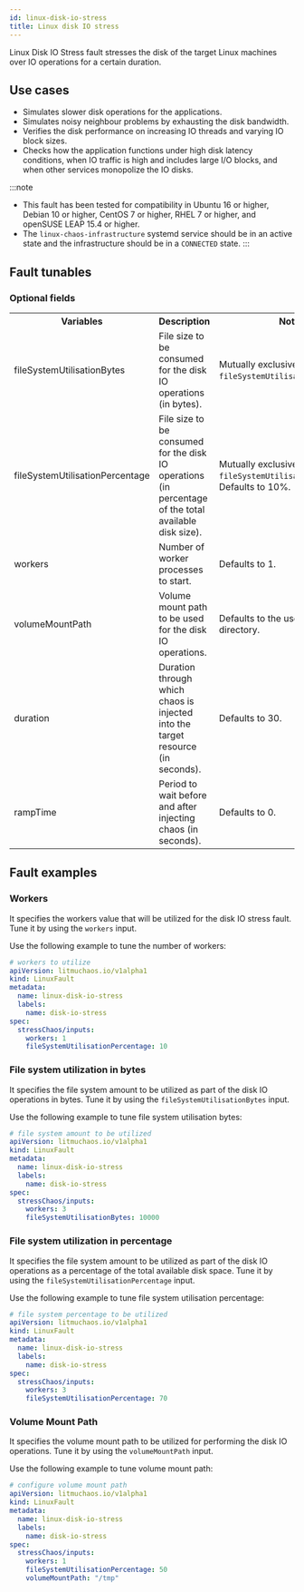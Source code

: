 ```yaml
---
id: linux-disk-io-stress
title: Linux disk IO stress
---
```

Linux Disk IO Stress fault stresses the disk of the target Linux machines over IO operations for a certain duration.

## Use cases
- Simulates slower disk operations for the applications.
- Simulates noisy neighbour problems by exhausting the disk bandwidth.
- Verifies the disk performance on increasing IO threads and varying IO block sizes.
- Checks how the application functions under high disk latency conditions, when IO traffic is high and includes large I/O blocks, and when other services monopolize the IO disks.

:::note
- This fault has been tested for compatibility in Ubuntu 16 or higher, Debian 10 or higher, CentOS 7 or higher, RHEL 7 or higher, and openSUSE LEAP 15.4 or higher.
- The `linux-chaos-infrastructure` systemd service should be in an active state and the infrastructure should be in a `CONNECTED` state.
:::

## Fault tunables
<h3>Optional fields</h3>
<table>
  <tr>
    <th> Variables </th>
    <th> Description </th>
    <th> Notes </th>
  </tr>
  <tr>
    <td> fileSystemUtilisationBytes </td>
    <td> File size to be consumed for the disk IO operations (in bytes). </td>
    <td> Mutually exclusive to <code>fileSystemUtilisationPercentage</code>. </td>
  </tr>
   <tr>
    <td> fileSystemUtilisationPercentage </td>
    <td> File size to be consumed for the disk IO operations (in percentage of the total available disk size). </td>
    <td> Mutually exclusive to <code>fileSystemUtilisationBytes</code>. Defaults to 10%. </td>
  </tr>
  <tr>
    <td> workers </td>
    <td> Number of worker processes to start. </td>
    <td> Defaults to 1. </td>
  </tr>
  <tr>
    <td> volumeMountPath </td>
    <td> Volume mount path to be used for the disk IO operations. </td>
    <td> Defaults to the user HOME directory. </td>
  </tr>
  <tr>
    <td> duration </td>
    <td> Duration through which chaos is injected into the target resource (in seconds). </td>
    <td> Defaults to 30. </td>
  </tr>
  <tr>
    <td> rampTime </td>
    <td> Period to wait before and after injecting chaos (in seconds). </td>
    <td> Defaults to 0. </td>
  </tr>
</table>

## Fault examples
### Workers

It specifies the workers value that will be utilized for the disk IO stress fault. Tune it by using the `workers` input.

Use the following example to tune the number of workers:

[embedmd]:# (./static/manifests/linux-disk-io-stress/workers.yaml yaml)
```yaml
# workers to utilize
apiVersion: litmuchaos.io/v1alpha1
kind: LinuxFault
metadata:
  name: linux-disk-io-stress
  labels:
    name: disk-io-stress
spec:
  stressChaos/inputs:
    workers: 1
    fileSystemUtilisationPercentage: 10
```

### File system utilization in bytes

It specifies the file system amount to be utilized as part of the disk IO operations in bytes. Tune it by using the `fileSystemUtilisationBytes` input.

Use the following example to tune file system utilisation bytes:

[embedmd]:# (./static/manifests/linux-disk-io-stress/file-system-bytes.yaml yaml)
```yaml
# file system amount to be utilized
apiVersion: litmuchaos.io/v1alpha1
kind: LinuxFault
metadata:
  name: linux-disk-io-stress
  labels:
    name: disk-io-stress
spec:
  stressChaos/inputs:
    workers: 3
    fileSystemUtilisationBytes: 10000
```

### File system utilization in percentage

It specifies the file system amount to be utilized as part of the disk IO operations as a percentage of the total available disk space. Tune it by using the `fileSystemUtilisationPercentage` input.

Use the following example to tune file system utilisation percentage:

[embedmd]:# (./static/manifests/linux-disk-io-stress/file-system-percentage.yaml yaml)
```yaml
# file system percentage to be utilized
apiVersion: litmuchaos.io/v1alpha1
kind: LinuxFault
metadata:
  name: linux-disk-io-stress
  labels:
    name: disk-io-stress
spec:
  stressChaos/inputs:
    workers: 3
    fileSystemUtilisationPercentage: 70
```

### Volume Mount Path
It specifies the volume mount path to be utilized for performing the disk IO operations. Tune it by using the `volumeMountPath` input.

Use the following example to tune volume mount path:

[embedmd]:# (./static/manifests/linux-disk-io-stress/volume-mount-path.yaml yaml)
```yaml
# configure volume mount path
apiVersion: litmuchaos.io/v1alpha1
kind: LinuxFault
metadata:
  name: linux-disk-io-stress
  labels:
    name: disk-io-stress
spec:
  stressChaos/inputs:
    workers: 1
    fileSystemUtilisationPercentage: 50
    volumeMountPath: "/tmp"
```
